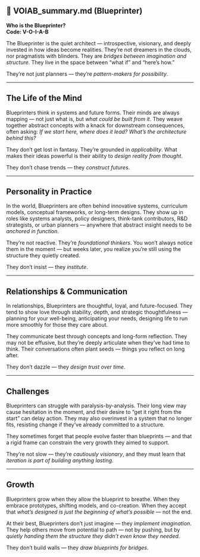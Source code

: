 ## 📄 VOIAB_summary.md (Blueprinter)

**Who is the Blueprinter?**  
**Code: V-O-I-A-B**

The Blueprinter is the quiet architect — introspective, visionary, and deeply invested in how ideas become realities. They’re not dreamers in the clouds, nor pragmatists with blinders. They are *bridges between imagination and structure*. They live in the space between “what if” and “here’s how.”

They’re not just planners — they’re *pattern-makers for possibility*.

---

## The Life of the Mind

Blueprinters think in systems and future forms. Their minds are always mapping — not just what is, but *what could be built from it*. They weave together abstract concepts with a knack for downstream consequences, often asking: *If we start here, where does it lead? What’s the architecture behind this?*

They don’t get lost in fantasy. They’re grounded in *applicability*. What makes their ideas powerful is their ability to *design reality from thought*.

They don’t chase trends — they *construct futures*.

---

## Personality in Practice

In the world, Blueprinters are often behind innovative systems, curriculum models, conceptual frameworks, or long-term designs. They show up in roles like systems analysts, policy designers, think-tank contributors, R&D strategists, or urban planners — anywhere that abstract insight needs to be *anchored in function*.

They’re not reactive. They’re *foundational thinkers*. You won’t always notice them in the moment — but weeks later, you realize you’re still using the structure they quietly created.

They don’t insist — they *institute*.

---

## Relationships & Communication

In relationships, Blueprinters are thoughtful, loyal, and future-focused. They tend to show love through stability, depth, and strategic thoughtfulness — planning for your well-being, anticipating your needs, designing life to run more smoothly for those they care about.

They communicate best through concepts and long-form reflection. They may not be effusive, but they’re deeply articulate when they’ve had time to think. Their conversations often plant seeds — things you reflect on long after.

They don’t dazzle — they *design trust over time*.

---

## Challenges

Blueprinters can struggle with paralysis-by-analysis. Their long view may cause hesitation in the moment, and their desire to “get it right from the start” can delay action. They may also overinvest in a system that no longer fits, resisting change if they’ve already committed to a structure.

They sometimes forget that people evolve faster than blueprints — and that a rigid frame can constrain the very growth they aimed to support.

They’re not slow — they’re *cautiously visionary*, and they must learn that *iteration is part of building anything lasting*.

---

## Growth

Blueprinters grow when they allow the blueprint to breathe. When they embrace prototypes, shifting models, and co-creation. When they accept that *what’s designed is just the beginning of what’s possible* — not the end.

At their best, Blueprinters don’t just imagine — they *implement imagination*. They help others move from potential to path — not by pushing, but by *quietly handing them the structure they didn’t even know they needed*.

They don’t build walls — they *draw blueprints for bridges*.
